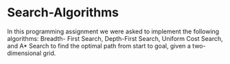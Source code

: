 # Search-Algorithms
In this programming assignment we were asked to implement the following algorithms: Breadth- First Search, Depth-First Search, Uniform Cost Search, and A* Search to find the optimal path from start to goal, given a two-dimensional grid.
